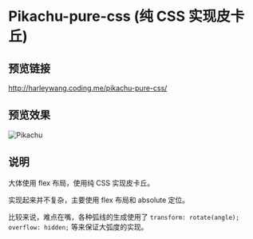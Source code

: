 # Pikachu-pure-css (纯 CSS 实现皮卡丘)

## 预览链接

http://harleywang.coding.me/pikachu-pure-css/

## 预览效果

![Pikachu](http://oxrnuainm.bkt.clouddn.com/pikachu.png)

## 说明

大体使用 flex 布局，使用纯 CSS 实现皮卡丘。

实现起来并不复杂，主要使用 flex 布局和 absolute 定位。

比较来说，难点在嘴，各种弧线的生成使用了 `transform: rotate(angle);` `overflow: hidden;` 等来保证大弧度的实现。
